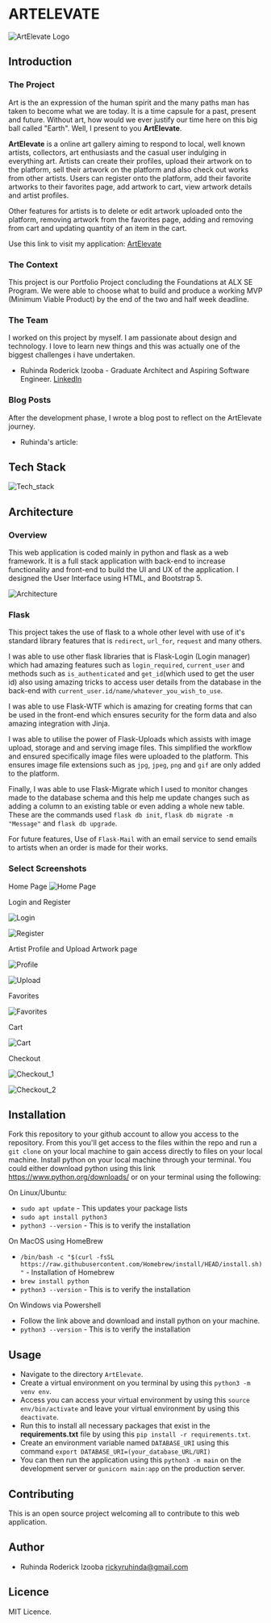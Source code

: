 # ARTELEVATE

![ArtElevate Logo](app/static/images/artelevate_logo.png)

## Introduction

### The Project

Art is the an expression of the human spirit and the many paths man has taken to become what we are today. It is a time capsule for a past, present and future. Without art, how would we ever justify our time here on this big ball called "Earth". Well, I present to you **ArtElevate**.

**ArtElevate** is a online art gallery aiming to respond to local, well known artists, collectors, art enthusiasts and the casual user indulging in everything art. Artists can create their profiles, upload their artwork on to the platform, sell their artwork on the platform and also check out works from other artists. Users can register onto the platform, add their favorite artworks to their favorites page, add artwork to cart, view artwork details and artist profiles.

Other features for artists is to delete or edit artwork uploaded onto the platform, removing artwork from the favorites page, adding and removing from cart and updating quantity of an item in the cart.

Use this link to visit my application: [ArtElevate](https://artelevate.onrender.com/)

### The Context

This project is our Portfolio Project concluding the Foundations at ALX SE Program. We were able to choose what to build and produce a working MVP (Minimum Viable Product) by the end of the two and half week deadline.

### The Team

I worked on this project by myself. I am passionate about design and technology. I love to learn new things and this was actually one of the biggest challenges i have undertaken.

* Ruhinda Roderick Izooba - Graduate Architect and Aspiring Software Engineer. [LinkedIn](https://www.linkedin.com/in/ruhinda-roderick-izooba/)

### Blog Posts

After the development phase, I wrote a blog post to reflect on the ArtElevate journey.

* Ruhinda's article:

## Tech Stack

![Tech_stack](/README/Tech%20stack.png)

## Architecture

### Overview

This web application is coded mainly in python and flask as a web framework. It is a full stack application with back-end to increase functionality and front-end to build the UI and UX of the application. I designed the User Interface using HTML, and Bootstrap 5.

![Architecture](/README/artelevate.jpg)

### Flask

This project takes the use of flask to a whole other level with use of it's standard library features that is `redirect`, `url_for`, `request` and many others.

I was able to use other flask libraries that is Flask-Login (Login manager) which had amazing features such as `login_required`, `current_user` and methods such as `is_authenticated` and `get_id`(which used to get the user id) also using amazing tricks to access user details from the database in the back-end with `current_user.id/name/whatever_you_wish_to_use`.

I was able to use Flask-WTF which is amazing for creating forms that can be used in the front-end which ensures security for the form data and also amazing integration with Jinja.

I was able to utilise the power of Flask-Uploads which assists with image upload, storage and and serving image files. This simplified the workflow and ensured specifically image files were uploaded to the platform. This ensures image file extensions such as `jpg`, `jpeg`, `png` and `gif` are only added to the platform.

Finally, I was able to use Flask-Migrate which I used to monitor changes made to the database schema and this help me update changes such as adding a column to an existing table or even adding a whole new table. These are the commands used `flask db init`, `flask db migrate -m "Message"` and `flask db upgrade`.

For future features, Use of `Flask-Mail` with an email service to send emails to artists when an order is made for their works.

### Select Screenshots

Home Page
![Home Page](/README/Screenshot%202024-05-09%20035904.png)

Login and Register

![Login](/README/Screenshot%202024-05-09%20161201.png)

![Register](/README/Screenshot%202024-05-09%20161252.png)

Artist Profile and Upload Artwork page

![Profile](/README/Screenshot%202024-05-09%20162213.png)

![Upload](/README/Screenshot%202024-05-09%20162442.png)

Favorites

![Favorites](/README/Screenshot%202024-05-09%20161612.png)

Cart

![Cart](/README/Screenshot%202024-05-09%20161741.png)

Checkout

![Checkout_1](/README/Screenshot%202024-05-09%20161927.png)

![Checkout_2](/README/Screenshot%202024-05-09%20162007.png)

## Installation

Fork this repository to your github account to allow you access to the repository.
From this you'll get access to the files within the repo and run a `git clone` on your local machine to gain access directly to files on your local machine.
Install python on your local machine through your terminal. You could either download python using this link <https://www.python.org/downloads/> or on your terminal using the following:

On Linux/Ubuntu:

* `sudo apt update` - This updates your package lists
* `sudo apt install python3`
* `python3 --version` - This is to verify the installation

On MacOS using HomeBrew

* `/bin/bash -c "$(curl -fsSL https://raw.githubusercontent.com/Homebrew/install/HEAD/install.sh)"` - Installation of Homebrew
* `brew install python`
* `python3 --version` - This is to verify the installation

On Windows via Powershell

* Follow the link above and download and install python on your machine.
* `python3 --version` - This is to verify the installation

## Usage

* Navigate to the directory `ArtElevate`.
* Create a virtual environment on you terminal by using this `python3 -m venv env`.
* Access you can access your virtual environment by using this `source env/bin/activate` and leave your virtual environment by using this `deactivate`.
* Run this to install all necessary packages that exist in the **requirements.txt** file by using this `pip install -r requirements.txt`.
* Create an environment variable named `DATABASE_URI` using this command `export DATABASE_URI=(your_database_URL/URI)`
* You can then run the application using this `python3 -m main` on the development server or `gunicorn main:app` on the production server.

## Contributing

This is an open source project welcoming all to contribute to this web application.

## Author

* Ruhinda Roderick Izooba <rickyruhinda@gmail.com>

## Licence

MIT Licence.
